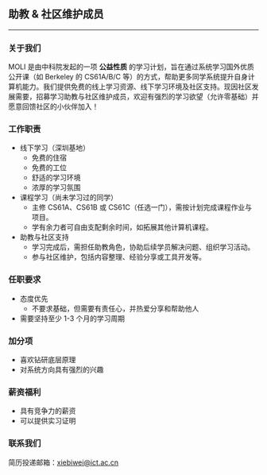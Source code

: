 ## 助教 & 社区维护成员
---

### 关于我们

MOLI 是由中科院发起的一项 **公益性质** 的学习计划，旨在通过系统学习国外优质公开课（如 Berkeley 的 CS61A/B/C 等）的方式，帮助更多同学系统提升自身计算机能力。我们提供免费的线上学习资源、线下学习环境及社区支持。现因社区发展需要，招募学习助教与社区维护成员，欢迎有强烈的学习欲望（允许零基础）并愿意回馈社区的小伙伴加入！

### 工作职责

* 线下学习（深圳基地）
    * 免费的住宿
    * 免费的工位
    * 舒适的学习环境
    * 浓厚的学习氛围
* 课程学习（尚未学习过的同学）
    * 主修 CS61A、CS61B 或 CS61C（任选一门），需按计划完成课程作业与项目。
    * 学有余力者可自由支配剩余时间，如拓展其他计算机课程。
* 助教与社区支持
    * 学习完成后，需担任助教角色，协助后续学员解决问题、组织学习活动。
    * 参与社区维护，包括内容整理、经验分享或工具开发等。

### 任职要求

* 态度优先
    * 不要求基础，但需要有责任心，并热爱分享和帮助他人
* 需要坚持至少 1-3 个月的学习周期

### 加分项

* 喜欢钻研底层原理
* 对系统方向具有强烈的兴趣

### 薪资福利

* 具有竞争力的薪资
* 可以提供实习证明

### 联系我们

简历投递邮箱：xiebiwei@ict.ac.cn
